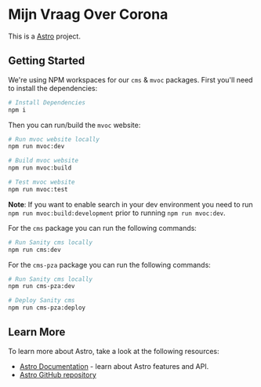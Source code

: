 # Mijn Vraag Over Corona

This is a [Astro](https://astro.build) project.

## Getting Started

We're using NPM workspaces for our `cms` & `mvoc` packages.
First you'll need to install the dependencies:

```bash
# Install Dependencies
npm i
```

Then you can run/build the `mvoc` website:

```bash
# Run mvoc website locally
npm run mvoc:dev

# Build mvoc website
npm run mvoc:build

# Test mvoc website
npm run mvoc:test
```

**Note**: If you want to enable search in your dev environment you need to run `npm run mvoc:build:development` prior to running `npm run mvoc:dev`.

For the `cms` package you can run the following commands:

```bash
# Run Sanity cms locally
npm run cms:dev
```

For the `cms-pza` package you can run the following commands:

```bash
# Run Sanity cms locally
npm run cms-pza:dev

# Deploy Sanity cms
npm run cms-pza:deploy
```

## Learn More

To learn more about Astro, take a look at the following resources:

- [Astro Documentation](https://docs.astro.build/) - learn about Astro features and API.
- [Astro GitHub repository](https://github.com/withastro/astro)
